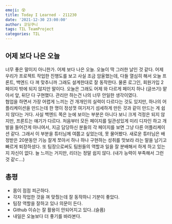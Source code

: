 ```yaml
---
emoji: 😵
title: Today I Learned - 211230
date: '2021-12-30 23:00:00'
author: 코딩쿠니
tags: TIL TeamProject 
categories: TIL
---
```


## 어제 보다 나은 오늘
너무 좋은 말이지 아니한가. 어제 보다 나은 오늘. 오늘이 딱 그러한 날인 것 같다. 어제 우리가 프로젝트 작업한 진행도를 보고 사실 조금 암울했는데, 다들 열심히 해서 오늘 프론트, 백엔드 다 껴 맞추니까 그래도 설계한대로 잘 동작한다. 물론 로그인, 회원가입 2페이지 밖에 되지 않지만 말이다. 오늘은 그래도 어제 와 다르게 페이지 하나 (글쓰기) 맡아서 앞, 뒤단 다 구현했다. 관리만 하는건 나의 너무 안일한 생각이였다.    
협업을 하면서 가장 어렵게 느끼는 건 개개인의 실력이 다르다는 것도 있지만, 하나의 어플리케이션을 만드는데 한 명이 정성껏 여기저기 섬세하게 만든 것과 같이 만드는 게 쉽지 않다는 거다. 사실 백엔드 쪽은 눈에 보이는 부분은 아니다 보니 크게 걱정은 되지 않지만, 프론트는 얘기가 다르다. 처음부터 모든 페이지를 일관성있게 미리 디자인 하고 개발을 들어간게 아니여서, 지금 담당하신 분들의 각 페이지를 보면 그냥 다른 어플리케이션 같다. 그래서 이 부분을 튜터님께 여쭙고 싶었는데, 못 물어봤다. 새로운 튜터님은 배정받은 20분동안 기능 잘게 쪼아서 하나 하나 구현하는 성취를 맛보라 라는 말을 남기고 빠르게 퇴장하셨다. 또 팀장으로써도 팀원들의 역할과 일을 잘 분배해서 하게 하고 있는 지 자신이 없다. 늘 느끼는 거지만, 리더는 정말 쉽지 않다. (내가 능력이 부족해서 그런것 같ㄷ...)

## 총평
* 몸이 점점 피곤하다.
* 각자 작업한 것을 껴 맞췄는데 잘 동작하니 기분이 좋았다.
* 팀장 역할을 잘하고 있나 의문이 든다.
* Github 이슈는 잘 활용이 안되어지고 있다..(슬픔)
* 내일은 오늘보다 더 좋기를 바라본다.

```toc
```